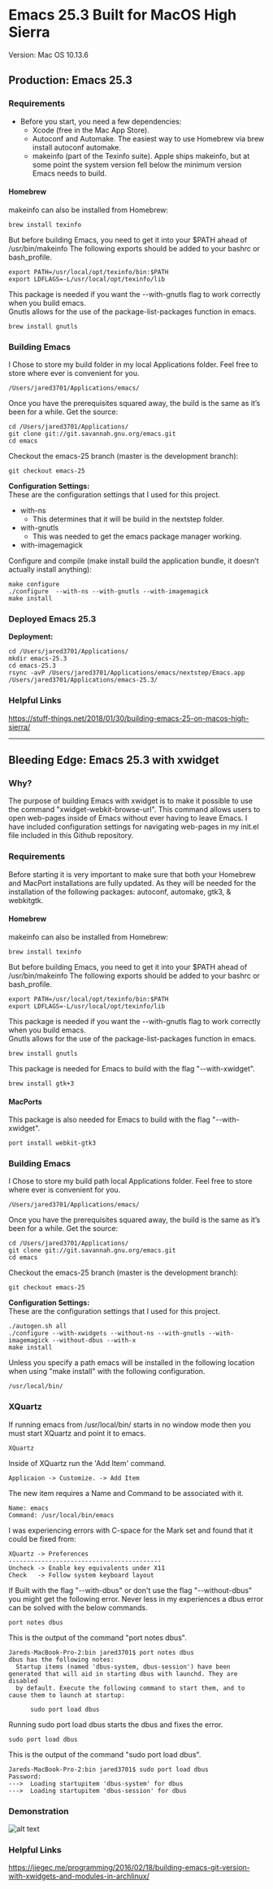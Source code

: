 # Emacs 25.3 Built for MacOS High Sierra
Version: Mac OS 10.13.6
## Production: Emacs 25.3
### Requirements

- Before you start, you need a few dependencies:
  - Xcode (free in the Mac App Store).
  - Autoconf and Automake. The easiest way to use Homebrew via brew install autoconf automake.
  - makeinfo (part of the Texinfo suite). Apple ships makeinfo, but at some point the system version fell below the minimum version Emacs needs to build.

#### Homebrew

makeinfo can also be installed from Homebrew:
```
brew install texinfo
```

But before building Emacs, you need to get it into your $PATH ahead of /usr/bin/makeinfo
The following exports should be added to your bashrc or bash_profile.
```
export PATH=/usr/local/opt/texinfo/bin:$PATH
export LDFLAGS=-L/usr/local/opt/texinfo/lib
```

This package is needed if you want the --with-gnutls flag to work correctly when you build emacs.  
Gnutls allows for the use of the package-list-packages function in emacs.
```
brew install gnutls
```

### Building Emacs 

I Chose to store my build folder in my local Applications folder.  Feel free to store where ever is convenient for you.  
```
/Users/jared3701/Applications/emacs/
```

Once you have the prerequisites squared away, the build is the same as it’s been for a while. Get the source:
```
cd /Users/jared3701/Applications/
git clone git://git.savannah.gnu.org/emacs.git
cd emacs
```

Checkout the emacs-25 branch (master is the development branch):  
```
git checkout emacs-25
```

__Configuration Settings:__  
These are the configuration settings that I used for this project.  
- with-ns
   - This determines that it will be build in the nextstep folder.
- with-gnutls
   - This was needed to get the emacs package manager working.
- with-imagemagick

Configure and compile (make install build the application bundle, it doesn’t actually install anything):
```
make configure
./configure  --with-ns --with-gnutls --with-imagemagick
make install
```

### Deployed Emacs 25.3

__Deployment:__
```
cd /Users/jared3701/Applications/
mkdir emacs-25.3
cd emacs-25.3
rsync -avP /Users/jared3701/Applications/emacs/nextstep/Emacs.app /Users/jared3701/Applications/emacs-25.3/
```

### Helpful Links
https://stuff-things.net/2018/01/30/building-emacs-25-on-macos-high-sierra/


----------------------------


## Bleeding Edge: Emacs 25.3 with xwidget
### Why?

The purpose of building Emacs with xwidget is to make it possible to use the command "xwidget-webkit-browse-url".  This command allows users to open web-pages inside of Emacs without ever having to leave Emacs.  I have included configuration settings for navigating web-pages in my init.el file included in this Github repository.

### Requirements

Before starting it is very important to make sure that both your Homebrew and MacPort installations are fully updated.  As they will be needed for the installation of the following packages: autoconf, automake, gtk3, & webkitgtk.  

#### Homebrew
makeinfo can also be installed from Homebrew:
```
brew install texinfo
```

But before building Emacs, you need to get it into your $PATH ahead of /usr/bin/makeinfo
The following exports should be added to your bashrc or bash_profile.
```
export PATH=/usr/local/opt/texinfo/bin:$PATH
export LDFLAGS=-L/usr/local/opt/texinfo/lib
```

This package is needed if you want the --with-gnutls flag to work correctly when you build emacs.  
Gnutls allows for the use of the package-list-packages function in emacs.
```
brew install gnutls
```

This package is needed for Emacs to build with the flag "--with-xwidget".
```
brew install gtk+3
```

#### MacPorts
This package is also needed for Emacs to build with the flag "--with-xwidget".
```
port install webkit-gtk3
``` 

### Building Emacs

I Chose to store my build path local Applications folder.  Feel free to store where ever is convenient for you.  
```
/Users/jared3701/Applications/emacs/
```

Once you have the prerequisites squared away, the build is the same as it’s been for a while. Get the source:  
```
cd /Users/jared3701/Applications/
git clone git://git.savannah.gnu.org/emacs.git
cd emacs
```

Checkout the emacs-25 branch (master is the development branch):  
```
git checkout emacs-25
```

__Configuration Settings:__  
These are the configuration settings that I used for this project.  
```
./autogen.sh all
./configure --with-xwidgets --without-ns --with-gnutls --with-imagemagick --without-dbus --with-x
make install
```

Unless you specify a path emacs will be installed in the following location when using "make install" with the following configuration.  
```
/usr/local/bin/
```

### XQuartz

If running emacs from /usr/local/bin/ starts in no window mode then you must start XQuartz and point it to emacs.  
```
XQuartz
```

Inside of XQuartz run the 'Add Item' command.  
```
Applicaion -> Customize. -> Add Item
```

The new item requires a Name and Command to be associated with it.  
```
Name: emacs
Command: /usr/local/bin/emacs
```

I was experiencing errors with C-space for the Mark set and found that it could be fixed from:
```
XQuartz -> Preferences
------------------------------------------
Uncheck -> Enable key equivalents under X11
Check   -> Follow system keyboard layout
```

If Built with the flag "--with-dbus" or don't use the flag "--without-dbus" you might get the following error. Never less in my experiences a dbus error can be solved with the below commands.  
```
port notes dbus
```

This is the output of the command "port notes dbus".  
```
Jareds-MacBook-Pro-2:bin jared3701$ port notes dbus
dbus has the following notes:
  Startup items (named 'dbus-system, dbus-session') have been generated that will aid in starting dbus with launchd. They are disabled
  by default. Execute the following command to start them, and to cause them to launch at startup:

      sudo port load dbus
```

Running sudo port load dbus starts the dbus and fixes the error.  
```
sudo port load dbus
```

This is the output of the command "sudo port load dbus".
```
Jareds-MacBook-Pro-2:bin jared3701$ sudo port load dbus
Password:
--->  Loading startupitem 'dbus-system' for dbus
--->  Loading startupitem 'dbus-session' for dbus
```

### Demonstration
![alt text](./images/emacs_as_browser.png "Logo Title Text 1")

### Helpful Links
https://jiegec.me/programming/2016/02/18/building-emacs-git-version-with-xwidgets-and-modules-in-archlinux/
